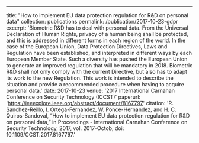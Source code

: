 ---
title: "How to implement EU data protection regulation for R&D on personal data"
collection: publications
permalink: /publication/2017-10-23-gdpr
excerpt: 'Biometric R&D has to deal with personal data. From the Universal Declaration of Human Rights, privacy of a human being shall be protected, and this is addressed in different forms in each region of the world. In the case of the European Union, Data Protection Directives, Laws and Regulation have been established, and interpreted in different ways by each European Member State. Such a diversity has pushed the European Union to generate an improved regulation that will be mandatory in 2018. Biometric R&D shall not only comply with the current Directive, but also has to adapt its work to the new Regulation. This work is intended to describe the situation and provide a recommended procedure when having to acquire personal data.'
date: 2017-10-23
venue: '2017 International Carnahan Conference on Security Technology (ICCST)'
paperurl: 'https://ieeexplore.ieee.org/abstract/document/8167797'
citation: 'R. Sanchez-Reillo, I. Ortega-Fernandez, W. Ponce-Hernandez, and H. C. Quiros-Sandoval, “How to implement EU data protection regulation for R&D on personal data,” in Proceedings - International Carnahan Conference on Security Technology, 2017, vol. 2017-Octob, doi: 10.1109/CCST.2017.8167797.'